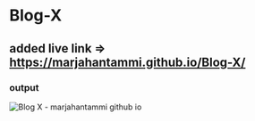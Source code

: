 # Blog-X
## added live link => https://marjahantammi.github.io/Blog-X/
### output 

![Blog X - marjahantammi github io](https://user-images.githubusercontent.com/70445883/212676781-ff446ad3-60ed-4c1c-9d10-074534058674.png)
